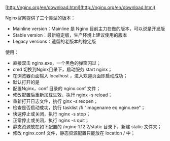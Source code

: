 
[http://nginx.org/en/download.html](http://nginx.org/en/download.html)

Nginx官网提供了三个类型的版本：

 - Mainline version：Mainline 是 Nginx 目前主力在做的版本，可以说是开发版
 - Stable version：最新稳定版，生产环境上建议使用的版本
 - Legacy versions：遗留的老版本的稳定版

使用：

 - 直接双击 nginx.exe，一个黑色的弹窗闪过；
 - cmd 切换到Nginx目录下，启动服务 start nginx；
 - 在浏览器页面输入 localhost ，进入欢迎页面即启动成功；
 - 默认打开的是
 - 配置Nginx，conf 目录的 nginx.conf 文件；
 - 修改配置后重新加载生效，执行 nginx -s reload；
 - 重新打开日志文件，执行 ginx -s reopen；
 - 检查是否启动成功，执行 tasklist /fi "imagename eq nginx.exe"；
 - 快速停止或关闭，执行 nginx -s stop；
 - 正常停止或关闭，执行 nginx -s quit；
 - 静态资源放在如下配置的 /nginx-1.12.2/static 目录下，新建 static 文件夹；
 - 修改 nginx.conf 文件，静态资源配置只能放在 location / 中；
 
